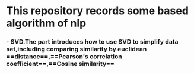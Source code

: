 # This repository records some based algorithm of nlp 

### - SVD.The part introduces how to use SVD to simplify data set,including comparing similarity by euclidean ==distance==,==Pearson's correlation coefficient==,==Cosine similarity==
